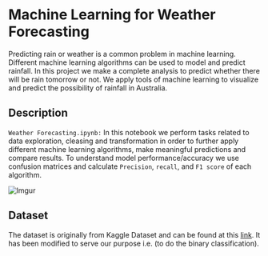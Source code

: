 # Machine Learning for Weather Forecasting

Predicting rain or weather is a common problem in machine learning. Different machine learning algorithms can be used to model and predict rainfall. In this project we make a complete analysis to predict whether there will be rain tomorrow or not. We apply tools of machine learning to visualize and predict the possibility of rainfall in Australia.

## Description

`Weather Forecasting.ipynb:` In this notebook we perform tasks related to data exploration, cleasing and transformation in order to further apply different machine learning algorithms, make meaningful predictions and compare results. To understand model performance/accuracy we use confusion matrices and calculate `Precision`, `recall`, and `F1 score`  of each algorithm.

![Imgur](https://i.imgur.com/BJ3rt0V.png)

## Dataset

The dataset is originally from Kaggle Dataset and can be found at this [link](https://www.kaggle.com/jsphyg/weather-dataset-rattle-package). It has been modified to serve our purpose i.e. (to do the binary classification).
